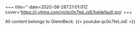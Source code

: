 +++
title=''
date=2020-08-28T21:01:01Z
cover='https://i.ytimg.com/vi/qc0x7teLJsE/hqdefault.jpg'
+++

All content belongs to GlennBeck.
{{< youtube qc0x7teLJsE >}}
